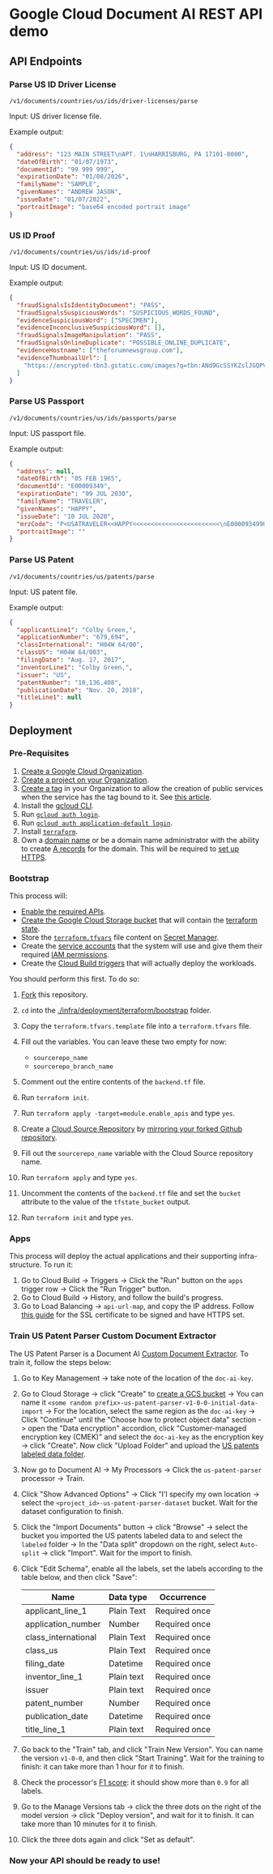 # Google Cloud Document AI REST API demo

## API Endpoints

### Parse US ID Driver License

`/v1/documents/countries/us/ids/driver-licenses/parse`

Input: US driver license file.

Example output:

```json
{
  "address": "123 MAIN STREET\nAPT. 1\nHARRISBURG, PA 17101-0000",
  "dateOfBirth": "01/07/1973",
  "documentId": "99 999 999",
  "expirationDate": "01/08/2026",
  "familyName": "SAMPLE",
  "givenNames": "ANDREW JASON",
  "issueDate": "01/07/2022",
  "portraitImage": "base64 encoded portrait image"
}
```

### US ID Proof

`/v1/documents/countries/us/ids/id-proof`

Input: US ID document.

Example output:

```json
{
  "fraudSignalsIsIdentityDocument": "PASS",
  "fraudSignalsSuspiciousWords": "SUSPICIOUS_WORDS_FOUND",
  "evidenceSuspiciousWord": ["SPECIMEN"],
  "evidenceInconclusiveSuspiciousWord": [],
  "fraudSignalsImageManipulation": "PASS",
  "fraudSignalsOnlineDuplicate": "POSSIBLE_ONLINE_DUPLICATE",
  "evidenceHostname": ["theforumnewsgroup.com"],
  "evidenceThumbnailUrl": [
    "https://encrypted-tbn3.gstatic.com/images?q=tbn:ANd9GcSSYKZslJGQPVhC8_IAz3wgo1gA2Hv7hO531VyxuP_J0Kgka_o7"
  ]
}
```

### Parse US Passport

`/v1/documents/countries/us/ids/passports/parse`

Input: US passport file.

Example output:

```json
{
  "address": null,
  "dateOfBirth": "05 FEB 1965",
  "documentId": "E00009349",
  "expirationDate": "09 JUL 2030",
  "familyName": "TRAVELER",
  "givenNames": "HAPPY",
  "issueDate": "10 JUL 2020",
  "mrzCode": "P<USATRAVELER<<HAPPY<<<<<<<<<<<<<<<<<<<<<<<<\nE000093499USA6502056M3007099340006673<085950",
  "portraitImage": ""
}
```

### Parse US Patent

`/v1/documents/countries/us/patents/parse`

Input: US patent file.

Example output:

```json
{
  "applicantLine1": "Colby Green,",
  "applicationNumber": "679,694",
  "classInternational": "H04W 64/00",
  "classUS": "H04W 64/003",
  "filingDate": "Aug. 17, 2017",
  "inventorLine1": "Colby Green,",
  "issuer": "US",
  "patentNumber": "10,136,408",
  "publicationDate": "Nov. 20, 2018",
  "titleLine1": null
}
```

## Deployment

### Pre-Requisites

1. [Create a Google Cloud Organization](https://cloud.google.com/resource-manager/docs/creating-managing-organization).
1. [Create a project on your Organization](https://cloud.google.com/resource-manager/docs/creating-managing-projects).
1. [Create a tag](https://cloud.google.com/resource-manager/docs/tags/tags-creating-and-managing) in your Organization to allow the creation of public services when the service has the tag bound to it. See [this article](https://cloud.google.com/blog/topics/developers-practitioners/how-create-public-cloud-run-services-when-domain-restricted-sharing-enforced).
1. Install the [gcloud CLI](https://cloud.google.com/sdk/docs/install).
1. Run [`gcloud auth login`](https://cloud.google.com/sdk/gcloud/reference/auth/login).
1. Run [`gcloud auth application-default login`](https://cloud.google.com/sdk/gcloud/reference/auth/application-default/login).
1. Install [`terraform`](https://developer.hashicorp.com/terraform/tutorials/aws-get-started/install-cli).
1. Own a [domain name](https://en.wikipedia.org/wiki/Domain_name) or be a domain name administrator with the ability to create [A records](https://www.cloudflare.com/learning/dns/dns-records/dns-a-record/) for the domain. This will be required to [set up HTTPS](https://cloud.google.com/load-balancing/docs/https/setup-global-ext-https-serverless#update_dns).

### Bootstrap

This process will:

- [Enable the required APIs](https://cloud.google.com/endpoints/docs/openapi/enable-api).
- [Create the Google Cloud Storage bucket](https://developer.hashicorp.com/terraform/language/settings/backends/gcs) that will contain the [terraform state](https://developer.hashicorp.com/terraform/language/state).
- Store the [`terraform.tfvars`](https://developer.hashicorp.com/terraform/language/values/variables#variable-definitions-tfvars-files) file content on [Secret Manager](https://cloud.google.com/secret-manager).
- Create the [service accounts](https://cloud.google.com/iam/docs/service-account-overview) that the system will use and give them their required [IAM permissions](https://cloud.google.com/iam/docs/overview#permissions).
- Create the [Cloud Build triggers](https://cloud.google.com/build/docs/automating-builds/create-manage-triggers) that will actually deploy the workloads.

You should perform this first. To do so:

1. [Fork](https://docs.github.com/en/get-started/quickstart/fork-a-repo) this repository.
1. `cd` into the [./infra/deployment/terraform/bootstrap](./infra/deployment/terraform/bootstrap) folder.
1. Copy the `terraform.tfvars.template` file into a `terraform.tfvars` file.
1. Fill out the variables. You can leave these two empty for now:

   - `sourcerepo_name`
   - `sourcerepo_branch_name`

1. Comment out the entire contents of the `backend.tf` file.
1. Run `terraform init`.
1. Run `terraform apply -target=module.enable_apis` and type `yes`.
1. Create a [Cloud Source Repository](https://cloud.google.com/source-repositories/docs) by [mirroring your forked Github repository](https://cloud.google.com/source-repositories/docs/mirroring-a-github-repository).
1. Fill out the `sourcerepo_name` variable with the Cloud Source repository name.
1. Run `terraform apply` and type `yes`.
1. Uncomment the contents of the `backend.tf` file and set the `bucket` attribute to the value of the `tfstate_bucket` output.
1. Run `terraform init` and type `yes`.

### Apps

This process will deploy the actual applications and their supporting infra-structure. To run it:

1. Go to Cloud Build -> Triggers -> Click the "Run" button on the `apps` trigger row -> Click the "Run Trigger" button.
1. Go to Cloud Build -> History, and follow the build's progress.
1. Go to Load Balancing -> `api-url-map`, and copy the IP address. Follow [this guide](https://cloud.google.com/load-balancing/docs/https/setup-global-ext-https-serverless#update_dns) for the SSL certificate to be signed and have HTTPS set.

### Train US Patent Parser Custom Document Extractor

The US Patent Parser is a Document AI [Custom Document Extractor](https://cloud.google.com/document-ai/docs/workbench/build-custom-processor). To train it, follow the steps below:

1. Go to Key Management -> take note of the location of the `doc-ai-key`.
1. Go to Cloud Storage -> click "Create" to [create a GCS bucket](https://cloud.google.com/storage/docs/creating-buckets) -> You can name it `<some random prefix>-us-patent-parser-v1-0-0-initial-data-import` -> For the location, select the same region as the `doc-ai-key` -> Click "Continue" until the "Choose how to protect object data" section -> open the "Data encryption" accordion, click "Customer-managed encryption key (CMEK)" and select the `doc-ai-key` as the encryption key -> click "Create". Now click "Upload Folder" and upload the [US patents labeled data folder](./data/documents/us/patents/labeled/).
1. Now go to Document AI -> My Processors -> Click the `us-patent-parser` processor -> Train.
1. Click "Show Advanced Options" -> Click "I'l specify my own location -> select the `<project_id>-us-patent-parser-dataset` bucket. Wait for the dataset configuration to finish.
1. Click the "Import Documents" button -> click "Browse" -> select the bucket you imported the US patents labeled data to and select the `labeled` folder -> In the "Data split" dropdown on the right, select `Auto-split` -> click "Import". Wait for the import to finish.
1. Click "Edit Schema", enable all the labels, set the labels according to the table below, and then click "Save":

   | Name                | Data type  | Occurrence    |
   | ------------------- | ---------- | ------------- |
   | applicant_line_1    | Plain Text | Required once |
   | application_number  | Number     | Required once |
   | class_international | Plain Text | Required once |
   | class_us            | Plain Text | Required once |
   | filing_date         | Datetime   | Required once |
   | inventor_line_1     | Plain text | Required once |
   | issuer              | Plain text | Required once |
   | patent_number       | Number     | Required once |
   | publication_date    | Datetime   | Required once |
   | title_line_1        | Plain text | Required once |

1. Go back to the "Train" tab, and click "Train New Version". You can name the version `v1-0-0`, and then click "Start Training". Wait for the training to finish: it can take more than 1 hour for it to finish.
1. Check the processor's [F1 score](https://cloud.google.com/document-ai/docs/workbench/evaluate#all-labels): it should show more than `0.9` for all labels.
1. Go to the Manage Versions tab -> click the three dots on the right of the model version -> click "Deploy version", and wait for it to finish. It can take more than 10 minutes for it to finish.
1. Click the three dots again and click "Set as default".

### Now your API should be ready to use!
